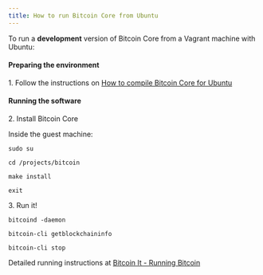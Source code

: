 ```yaml
---
title: How to run Bitcoin Core from Ubuntu
---
```


To run a **development** version of Bitcoin Core from a Vagrant machine with Ubuntu:

#### Preparing the environment

1\. Follow the instructions on [How to compile Bitcoin Core for Ubuntu](compile-bitcoin-core-for-ubuntu.md)

#### Running the software

2\. Install Bitcoin Core

Inside the guest machine:

    sudo su
    
    cd /projects/bitcoin
    
    make install
    
    exit

3\. Run it!

    bitcoind -daemon

    bitcoin-cli getblockchaininfo

    bitcoin-cli stop

Detailed running instructions at [Bitcoin It - Running Bitcoin](https://en.bitcoin.it/wiki/Running_Bitcoin)